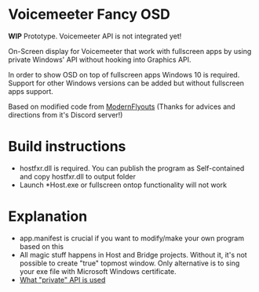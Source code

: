 # Voicemeeter Fancy OSD
**WIP** Prototype. Voicemeeter API is not integrated yet! 

On-Screen display for Voicemeeter that work with fullscreen apps by using private Windows' API without hooking into Graphics API.

In order to show OSD on top of fullscreen apps Windows 10 is required. 
Support for other Windows versions can be added but without fullscreen apps support.

Based on modified code from [ModernFlyouts](https://github.com/ModernFlyouts-Community/ModernFlyouts) (Thanks for advices and directions from it's Discord server!)

# Build instructions
 * hostfxr.dll is required. You can publish the program as Self-contained and copy hostfxr.dll to output folder
 * Launch \*Host.exe or fullscreen ontop functionality will not work

# Explanation
 * app.manifest is crucial if you want to modify/make your own program based on this
 * All magic stuff happens in Host and Bridge projects. Without it, it's not possible to create "true" topmost window. Only alternative is to sing your exe file with Microsoft Windows certificate.
 * [What "private" API is used](https://blog.adeltax.com/window-z-order-in-windows-10/)
